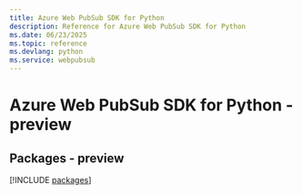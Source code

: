 ```yaml
---
title: Azure Web PubSub SDK for Python
description: Reference for Azure Web PubSub SDK for Python
ms.date: 06/23/2025
ms.topic: reference
ms.devlang: python
ms.service: webpubsub
---
```

# Azure Web PubSub SDK for Python - preview
## Packages - preview
[!INCLUDE [packages](web-pubsub-index.md)]